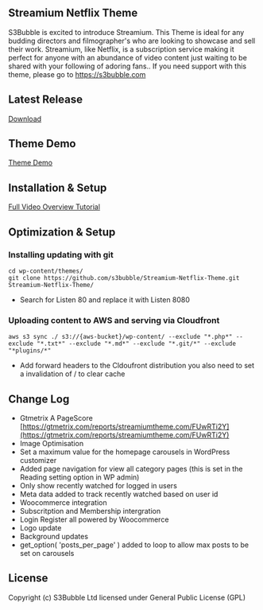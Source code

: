 ## Streamium Netflix Theme

S3Bubble is excited to introduce Streamium. This Theme is ideal for any budding directors and filmographer's who are looking to showcase and sell their work. Streamium, like Netflix, is a subscription service making it perfect for anyone with an abundance of video content just waiting to be shared with your following of adoring fans.. If you need support with this theme, please go to https://s3bubble.com

## Latest Release

[Download](https://github.com/s3bubble/Streamium-Netflix-Theme/releases)

## Theme Demo

[Theme Demo](http://streamium.s3bubble.com/)

## Installation & Setup

[Full Video Overview Tutorial](https://s3bubble.com/wp_themes/streamium-netflix-style-wordpress-theme/)

## Optimization & Setup

### Installing updating with git
```
cd wp-content/themes/
git clone https://github.com/s3bubble/Streamium-Netflix-Theme.git Streamium-Netflix-Theme/
```

* Search for Listen 80 and replace it with Listen 8080

### Uploading content to AWS and serving via Cloudfront
```
aws s3 sync ./ s3://{aws-bucket}/wp-content/ --exclude "*.php*" --exclude "*.txt*" --exclude "*.md*" --exclude "*.git/*" --exclude "*plugins/*"
```

* Add forward headers to the Cldoufront distribution you also need to set a invalidation of / to clear cache

## Change Log

* Gtmetrix A PageScore [https://gtmetrix.com/reports/streamiumtheme.com/FUwRTi2Y](https://gtmetrix.com/reports/streamiumtheme.com/FUwRTi2Y)
* Image Optimisation
* Set a maximum value for the homepage carousels in WordPress customizer
* Added page navigation for view all category pages (this is set in the Reading setting option in WP admin)
* Only show recently watched for logged in users
* Meta data added to track recently watched based on user id
* Woocommerce integration 
* Subscritption and Membership intergration
* Login Register all powered by Woocommerce
* Logo update 
* Background updates
* get_option( 'posts_per_page' ) added to loop to allow max posts to be set on carousels

## License

Copyright (c) S3Bubble Ltd licensed under General Public License (GPL)